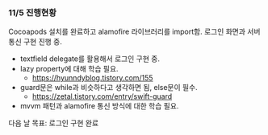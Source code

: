 ### 11/5 진행현황

Cocoapods 설치를 완료하고 alamofire 라이브러리를 import함.
로그인 화면과 서버 통신 구현 진행 중.
- textfield delegate를 활용해서 로그인 구현 중.
- lazy property에 대해 학습 필요.
    - https://hyunndyblog.tistory.com/155
- guard문은 while과 비슷하다고 생각하면 됨, else문이 필수.
    - https://zetal.tistory.com/entry/swift-guard
- mvvm 패턴과 alamofire 통신 방식에 대한 학습 필요.

다음 날 목표: 로그인 구현 완료
